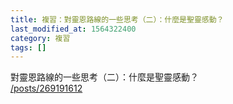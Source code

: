 ```yaml
---
title: 複習：對靈恩路線的一些思考（二）：什麼是聖靈感動？
last_modified_at: 1564322400
category: 複習
tags: []
---
```


<p>對靈恩路線的一些思考（二）：什麼是聖靈感動？<br>
<a href="/posts/269191612" target="_blank">/posts/269191612</a></p>

<p>&nbsp;</p>

